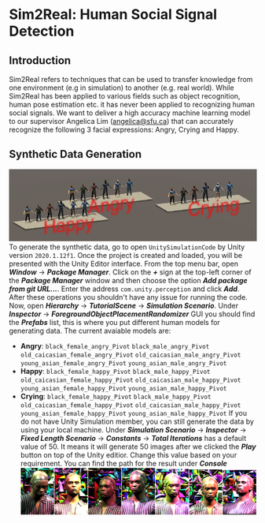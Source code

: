 # Sim2Real: Human Social Signal Detection

## Introduction

Sim2Real refers to techniques that can be used to transfer knowledge from one environment (e.g in simulation) to another (e.g. real world). While Sim2Real has been applied to various fields such as object recognition, human pose estimation etc. it has never been applied to recognizing human social signals. We want to deliver a high accuracy machine learning model to our supervisor Angelica Lim (angelica@sfu.ca) that can accurately recognize the following 3 facial expressions: Angry, Crying and Happy.

## Synthetic Data Generation
![total](https://github.com/softMonkeys/Sim2Real/blob/master/Images/total1.PNG)
To generate the synthetic data, go to open `UnitySimulationCode` by Unity version `2020.1.12f1`. Once the project is created and loaded, you will be presented with the Unity Editor interface. From the top menu bar, open _**Window**_ -> _**Package Manager**_. Click on the _**+**_ sign at the top-left corner of the _**Package Manager**_ window and then choose the option _**Add package from git URL...**_. Enter the address `com.unity.perception` and click _**Add**_. After these operations you shouldn't have any issue for running the code. Now, open _**Hierarchy**_ -> _**TutorialScene**_ -> _**Simulation Scenario**_. Under _**Inspector**_ -> _**ForegroundObjectPlacementRandomizer**_ GUI you should find the _**Prefabs**_ list, this is where you put different human models for generating data. The current avaiable models are:
* **Angry**: `black_female_angry_Pivot` `black_male_angry_Pivot` `old_caicasian_female_angry_Pivot` `old_caicasian_male_angry_Pivot` `young_asian_female_angry_Pivot` `young_asian_male_angry_Pivot`
* **Happy**: `black_female_happy_Pivot` `black_male_happy_Pivot` `old_caicasian_female_happy_Pivot` `old_caicasian_male_happy_Pivot` `young_asian_female_happy_Pivot` `young_asian_male_happy_Pivot`
* **Crying**: `black_female_happy_Pivot` `black_male_happy_Pivot` `old_caicasian_female_happy_Pivot` `old_caicasian_male_happy_Pivot` `young_asian_female_happy_Pivot` `young_asian_male_happy_Pivot`
If you do not have Unity Simulation member, you can still generate the data by using your local machine. Under _**Simulation Scenario**_ ->  _**Inspector**_ ->  _**Fixed Length Scenario**_ ->  _**Constants**_ ->  _**Total Iterations**_ has a default value of 50. It means it will generate 50 images after we clicked the  _**Play**_ button on top of the Unity editior. Change this value based on your requirement. You can find the path for the result under _**Console**_
![data](https://github.com/softMonkeys/Sim2Real/blob/master/Images/datas.PNG)
